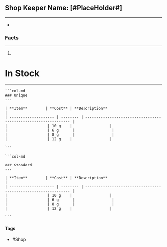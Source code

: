 ## Shop Keeper Name: [#PlaceHolder#]
---
- 

### Facts
---
1.  

# In Stock
---
````col
```col-md
### Unique
---

| **Item**        | **Cost** | **Description**                                                 |
| -------------------- | -------- | --------------------------------------------------------------- |
|                  | 10 g    |                 |
|                  | 6 g      |                 |
|                  | 8 g      |                 |
|                  | 12 g    |                 |

```

```col-md

### Standard
---

| **Item**        | **Cost** | **Description**                                                 |
| -------------------- | -------- | --------------------------------------------------------------- |
|                  | 10 g    |                 |
|                  | 6 g      |                 |
|                  | 8 g      |                 |
|                  | 12 g    |                 |

```
````

#### Tags
- #Shop 